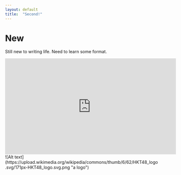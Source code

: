 ```yaml
---
layout: default
title:  "Second!"
---
```


# New

Still new to writing life. Need to learn some format.
<iframe width="560" height="315" src="https://www.youtube.com/embed/nYW8vKQGVVU" frameborder="0" allow="accelerometer; autoplay; clipboard-write; encrypted-media; gyroscope; picture-in-picture" allowfullscreen></iframe>
![Alt text](https://upload.wikimedia.org/wikipedia/commons/thumb/6/62/HKT48_logo.svg/171px-HKT48_logo.svg.png "a logo")